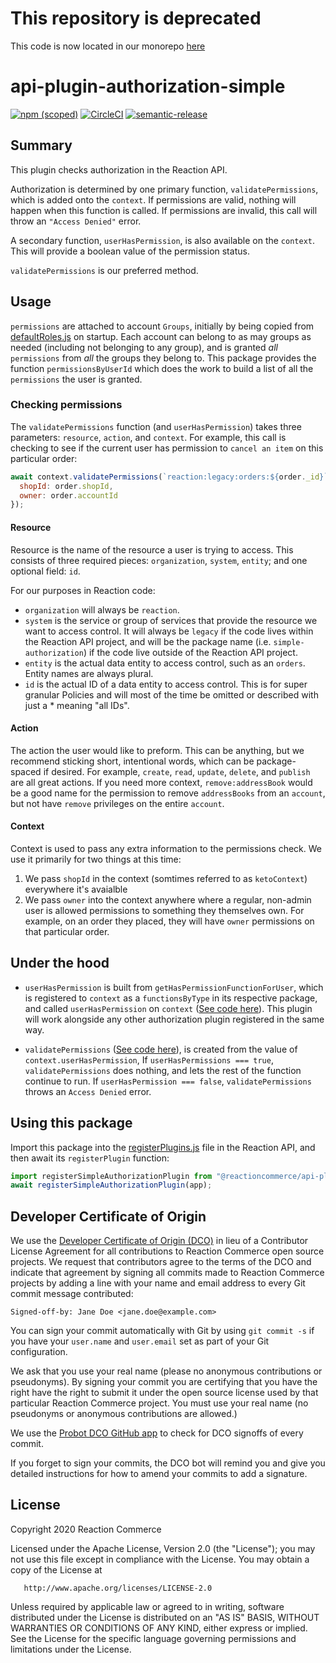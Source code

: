 # This repository is deprecated

This code is now located in our monorepo [here](https://github.com/reactioncommerce/reaction/tree/trunk/packages/api-plugin-authorization-simple)

# api-plugin-authorization-simple

[![npm (scoped)](https://img.shields.io/npm/v/@reactioncommerce/api-plugin-authorization-simple.svg)](https://www.npmjs.com/package/@reactioncommerce/api-plugin-authorization-simple)
[![CircleCI](https://circleci.com/gh/reactioncommerce/api-plugin-authorization-simple.svg?style=svg)](https://circleci.com/gh/reactioncommerce/api-plugin-authorization-simple)
[![semantic-release](https://img.shields.io/badge/%20%20%F0%9F%93%A6%F0%9F%9A%80-semantic--release-e10079.svg)](https://github.com/semantic-release/semantic-release)

## Summary

This plugin checks authorization in the Reaction API.

Authorization is determined by one primary function, `validatePermissions`, which is added onto the `context`. If permissions are valid, nothing will happen when this function is called. If permissions are invalid, this call will throw an `"Access Denied"` error.

A secondary function, `userHasPermission`, is also available on the `context`. This will provide a boolean value of the permission status.

`validatePermissions` is our preferred method.

## Usage

`permissions` are attached to account `Groups`, initially by being copied from [defaultRoles.js](https://github.com/reactioncommerce/reaction/blob/trunk/src/core-services/account/util/defaultRoles.js) on startup. Each account can belong to as may groups as needed (including not belonging to any group), and is granted *all* `permissions` from *all* the groups they belong to. This package provides the function `permissionsByUserId` which does the work to build a list of all the `permissions` the user is granted.

### Checking permissions

The `validatePermissions` function (and `userHasPermission`) takes three parameters: `resource`, `action`, and `context`. For example, this call is checking to see if the current user has permission to `cancel an item` on this particular order:

```js
await context.validatePermissions(`reaction:legacy:orders:${order._id}`, "cancel:item", {
  shopId: order.shopId,
  owner: order.accountId
});
```

#### Resource

Resource is the name of the resource a user is trying to access. This consists of three required pieces: `organization`, `system`, `entity`; and one optional field: `id`.

For our purposes in Reaction code:

- `organization` will always be `reaction`.
- `system` is the service or group of services that provide the resource we want to access control. It will always be `legacy` if the code lives within the Reaction API project, and will be the package name (i.e. `simple-authorization`) if the code live outside of the Reaction API project.
- `entity` is the actual data entity to access control, such as an `orders`. Entity names are always plural.
- `id`  is the actual ID of a data entity to access control. This is for super granular Policies and will most of the time be omitted or described with just a * meaning "all IDs".

#### Action

The action the user would like to preform. This can be anything, but we recommend sticking short, intentional words, which can be package-spaced if desired. For example, `create`, `read`, `update`, `delete`, and `publish` are all great actions. If you need more context, `remove:addressBook` would be a good name for the permission to remove `addressBooks` from an `account`, but not have `remove` privileges on the entire `account`.

#### Context

Context is used to pass any extra information to the permissions check. We use it primarily for two things at this time:

1. We pass `shopId` in the context (somtimes referred to as `ketoContext`) everywhere it's avaialble
1. We pass `owner` into the context anywhere where a regular, non-admin user is allowed permissions to something they themselves own. For example, on an order they placed, they will have `owner` permissions on that particular order.

## Under the hood

- `userHasPermission` is built from `getHasPermissionFunctionForUser`, which is registered to `context` as a `functionsByType` in its respective package, and called `userHasPermission` on `context` ([See code here](https://github.com/reactioncommerce/reaction/blob/8b3d66d758c8fe0e2ba1df1958767587ddb7a046/src/core/util/buildContext.js#L28-L42)). This plugin will work alongside any other authorization plugin registered in the same way.

- `validatePermissions` ([See code here](https://github.com/reactioncommerce/reaction/blob/8b3d66d758c8fe0e2ba1df1958767587ddb7a046/src/core/util/buildContext.js#L46-L49)), is created from the value of `context.userHasPermission`, If `userHasPermissions === true`, `validatePermissions` does nothing, and lets the rest of the function continue to run. If `userHasPermission === false`, `validatePermissions` throws an `Access Denied` error.

## Using this package
Import this package into the [registerPlugins.js](https://github.com/reactioncommerce/reaction/blob/8b3d66d758c8fe0e2ba1df1958767587ddb7a046/src/registerPlugins.js) file in the Reaction API, and then await its `registerPlugin` function:

```js
import registerSimpleAuthorizationPlugin from "@reactioncommerce/api-plugin-authorization-simple/index.js";
await registerSimpleAuthorizationPlugin(app);
```

## Developer Certificate of Origin
We use the [Developer Certificate of Origin (DCO)](https://developercertificate.org/) in lieu of a Contributor License Agreement for all contributions to Reaction Commerce open source projects. We request that contributors agree to the terms of the DCO and indicate that agreement by signing all commits made to Reaction Commerce projects by adding a line with your name and email address to every Git commit message contributed:
```
Signed-off-by: Jane Doe <jane.doe@example.com>
```

You can sign your commit automatically with Git by using `git commit -s` if you have your `user.name` and `user.email` set as part of your Git configuration.

We ask that you use your real name (please no anonymous contributions or pseudonyms). By signing your commit you are certifying that you have the right have the right to submit it under the open source license used by that particular Reaction Commerce project. You must use your real name (no pseudonyms or anonymous contributions are allowed.)

We use the [Probot DCO GitHub app](https://github.com/apps/dco) to check for DCO signoffs of every commit.

If you forget to sign your commits, the DCO bot will remind you and give you detailed instructions for how to amend your commits to add a signature.

## License
   Copyright 2020 Reaction Commerce

   Licensed under the Apache License, Version 2.0 (the "License");
   you may not use this file except in compliance with the License.
   You may obtain a copy of the License at

       http://www.apache.org/licenses/LICENSE-2.0

   Unless required by applicable law or agreed to in writing, software
   distributed under the License is distributed on an "AS IS" BASIS,
   WITHOUT WARRANTIES OR CONDITIONS OF ANY KIND, either express or implied.
   See the License for the specific language governing permissions and
   limitations under the License.
